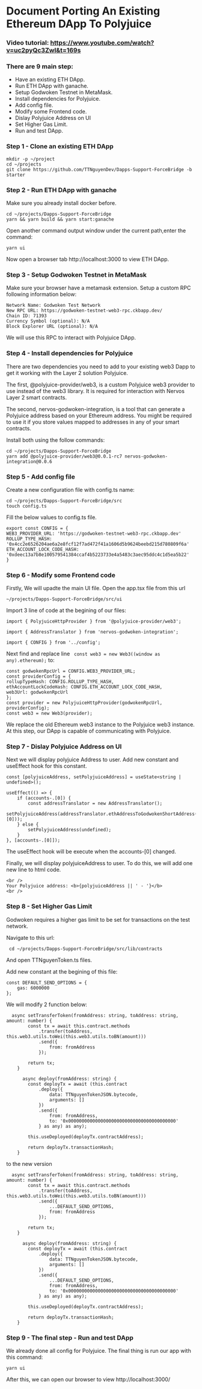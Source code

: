 # Document Porting An Existing Ethereum DApp To Polyjuice

### Video tutorial: https://www.youtube.com/watch?v=uc2pyQc3ZwI&t=169s

### There are 9 main step:
- Have an existing ETH DApp.
- Run ETH DApp with ganache.
- Setup Godwoken Testnet in MetaMask.
- Install dependencies for Polyjuice.
- Add config file.
- Modify some Frontend code.
- Dislay Polyjuice Address on UI
- Set Higher Gas Limit.
- Run and test DApp.

### **Step 1 -  Clone an existing ETH DApp**
```
mkdir -p ~/project
cd ~/projects
git clone https://github.com/TTNguyenDev/Dapps-Support-ForceBridge -b starter
````

### **Step 2 -  Run ETH DApp with ganache**
Make sure you already install docker before.

```
cd ~/projects/Dapps-Support-ForceBridge
yarn && yarn build && yarn start:ganache
```
Open another command output window under the current path,enter the command:
```
yarn ui
```

Now open a browser tab http://localhost:3000 to view ETH DApp.

### **Step 3 -  Setup Godwoken Testnet in MetaMask**
Make sure your browser have a metamask extension.
Setup a custom RPC following information below:
```
Network Name: Godwoken Test Network
New RPC URL: https://godwoken-testnet-web3-rpc.ckbapp.dev/
Chain ID: 71393
Currency Symbol (optional): N/A
Block Explorer URL (optional): N/A
```
We will use this RPC to interact with Polyjuice DApp.

### **Step 4 -  Install dependencies for Polyjuice**
There are two dependencies you need to add to your existing web3 Dapp to get it working with the Layer 2 solution Polyjuice.

The first, @polyjuice-provider/web3, is a custom Polyjuice web3 provider to use instead of the web3 library. It is required for interaction with Nervos Layer 2 smart contracts.

The second, nervos-godwoken-integration, is a tool that can generate a Polyjuice address based on your Ethereum address. You might be required to use it if you store values mapped to addresses in any of your smart contracts.

Install both using the follow commands:
```
cd ~/projects/Dapps-Support-ForceBridge
yarn add @polyjuice-provider/web3@0.0.1-rc7 nervos-godwoken-integration@0.0.6
```

### **Step 5 -  Add config file**
Create a new configuration file with config.ts name:

```
cd ~/projects/Dapps-Support-ForceBridge/src
touch config.ts
```
Fill the below values to config.ts file.

```
export const CONFIG = {
WEB3_PROVIDER_URL: 'https://godwoken-testnet-web3-rpc.ckbapp.dev'
ROLLUP_TYPE_HASH: '0x4cc2e6526204ae6a2e8fcf12f7ad472f41a1606d5b9624beebd215d780809f6a'
ETH_ACCOUNT_LOCK_CODE_HASH: '0xdeec13a7b8e100579541384ccaf4b5223733e4a5483c3aec95ddc4c1d5ea5b22'
}
```

### **Step 6 -  Modify some Frontend code**
Firstly, We will upadte the main UI file. Open the app.tsx file from this url 
```
~/projects/Dapps-Support-ForceBridge/src/ui
```

Import 3 line of code at the begining of our files:
```
import { PolyjuiceHttpProvider } from '@polyjuice-provider/web3';

import { AddressTranslator } from 'nervos-godwoken-integration';

import { CONFIG } from '../config';
```

Next find and replace line ``` const web3 = new Web3((window as any).ethereum);``` to:
```
const godwokenRpcUrl = CONFIG.WEB3_PROVIDER_URL;
const providerConfig = {
rollupTypeHash: CONFIG.ROLLUP_TYPE_HASH,
ethAccountLockCodeHash: CONFIG.ETH_ACCOUNT_LOCK_CODE_HASH,
web3Url: godwokenRpcUrl
};
const provider = new PolyjuiceHttpProvider(godwokenRpcUrl, providerConfig);
const web3 = new Web3(provider);
```

We replace the old Ethereum web3 instance to the Polyjuice web3 instance.
At this step, our DApp is capable of communicating with Polyjuice.

### **Step 7 -  Dislay Polyjuice Address on UI**

Next we will display polyjuice Address to user. Add new constant and useEffect hook for this constant.
```
const [polyjuiceAddress, setPolyjuiceAddress] = useState<string | undefined>();

useEffect(() => {
    if (accounts-.[0]) {
        const addressTranslator = new AddressTranslator();
        setPolyjuiceAddress(addressTranslator.ethAddressToGodwokenShortAddress(accounts-.[0]));
    } else {
        setPolyjuiceAddress(undefined);
    }
}, [accounts-.[0]]);
```

The useEffect hook will be execute when the accounts-[0] changed.

Finally, we will display polyjuiceAddress to user. To do this, we will add one new line to html code.
```
<br />
Your Polyjuice address: <b>{polyjuiceAddress || ' - '}</b>
<br />
```

### **Step 8 -  Set Higher Gas Limit**

Godwoken requires a higher gas limit to be set for transactions on the test network.

Navigate to this url:
```
 cd ~/projects/Dapps-Support-ForceBridge/src/lib/contracts
```
And open TTNguyenToken.ts files.

Add new constant at the begining of this file:
```
const DEFAULT_SEND_OPTIONS = {
    gas: 6000000
};
```

We will modify 2 function below:
```
  async setTransferToken(fromAddress: string, toAddress: string, amount: number) {
        const tx = await this.contract.methods
            .transfer(toAddress, this.web3.utils.toWei(this.web3.utils.toBN(amount)))
            .send({
                from: fromAddress
            });

        return tx;
    }
    
      async deploy(fromAddress: string) {
        const deployTx = await (this.contract
            .deploy({
                data: TTNguyenTokenJSON.bytecode,
                arguments: []
            })
            .send({
                from: fromAddress,
                to: '0x0000000000000000000000000000000000000000'
            } as any) as any);

        this.useDeployed(deployTx.contractAddress);

        return deployTx.transactionHash;
    }
```
to the new version
```
  async setTransferToken(fromAddress: string, toAddress: string, amount: number) {
        const tx = await this.contract.methods
            .transfer(toAddress, this.web3.utils.toWei(this.web3.utils.toBN(amount)))
            .send({
                ...DEFAULT_SEND_OPTIONS,
                from: fromAddress
            });

        return tx;
    }
    
      async deploy(fromAddress: string) {
        const deployTx = await (this.contract
            .deploy({
                data: TTNguyenTokenJSON.bytecode,
                arguments: []
            })
            .send({
                ...DEFAULT_SEND_OPTIONS,
                from: fromAddress,
                to: '0x0000000000000000000000000000000000000000'
            } as any) as any);

        this.useDeployed(deployTx.contractAddress);

        return deployTx.transactionHash;
    }
```

### **Step 9 - The final step - Run and test DApp**
We already done all config for Polyjuice.
The final thing is run our app with this command:
```
yarn ui
```

After this, we can open our browser to view  http://localhost:3000/
